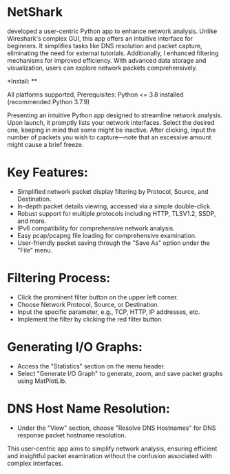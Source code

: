# NetShark
developed a user-centric Python app to enhance network analysis. Unlike Wireshark's complex GUI, this app offers an intuitive interface for beginners. It simplifies tasks like DNS resolution and packet capture, eliminating the need for external tutorials. Additionally, I enhanced filtering mechanisms for improved efficiency. With advanced data storage and visualization, users can explore network packets comprehensively.

*Install: **

All platforms supported, Prerequisites: Python <= 3.8 installed (recommended Python 3.7.9)

Presenting an intuitive Python app designed to streamline network analysis. Upon launch, it promptly lists your network interfaces. Select the desired one, keeping in mind that some might be inactive. After clicking, input the number of packets you wish to capture—note that an excessive amount might cause a brief freeze.

# Key Features:
- Simplified network packet display filtering by Protocol, Source, and Destination.
- In-depth packet details viewing, accessed via a simple double-click.
- Robust support for multiple protocols including HTTP, TLSV1.2, SSDP, and more.
- IPv6 compatibility for comprehensive network analysis.
- Easy pcap/pcapng file loading for comprehensive examination.
- User-friendly packet saving through the "Save As" option under the "File" menu.

# Filtering Process:
- Click the prominent filter button on the upper left corner.
- Choose Network Protocol, Source, or Destination.
- Input the specific parameter, e.g., TCP, HTTP, IP addresses, etc.
- Implement the filter by clicking the red filter button.

# Generating I/O Graphs:
- Access the "Statistics" section on the menu header.
- Select "Generate I/O Graph" to generate, zoom, and save packet graphs using MatPlotLib.

# DNS Host Name Resolution:
- Under the "View" section, choose "Resolve DNS Hostnames" for DNS response packet hostname resolution.

This user-centric app aims to simplify network analysis, ensuring efficient and insightful packet examination without the confusion associated with complex interfaces.
